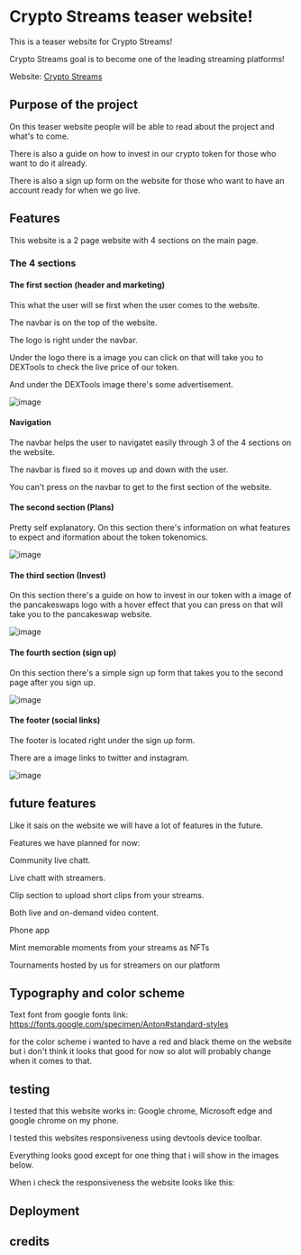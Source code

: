 # Crypto Streams teaser website!

This is a teaser website for Crypto Streams!

Crypto Streams goal is to become one of the leading streaming platforms!

Website: [Crypto Streams](https://robingunarathna.github.io/Crypto-streams-CSX/)

## Purpose of the project
On this teaser website people will be able to read about the project and what's to come.

There is also a guide on how to invest in our crypto token for those who want to do it already.

There is also a sign up form on the website for those who want to have an account ready for when we go live.



## Features

This website is a 2 page website with 4 sections on the main page.

### The 4 sections

#### The first section (header and marketing)

This what the user will se first when the user comes to the website.

The navbar is on the top of the website.

The logo is right under the navbar.

Under the logo there is a image you can click on that will take you to DEXTools to check the live price of our token.

And under the DEXTools image there's some advertisement.

![image](https://user-images.githubusercontent.com/95103308/144764287-23b3e9a1-4b4d-4b48-8b3d-d28c2462bb6f.png)


#### Navigation

The navbar helps the user to navigatet easily through 3 of the 4 sections on the website.

The navbar is fixed so it moves up and down with the user.

You can't press on the navbar to get to the first section of the website.

#### The second section (Plans)

Pretty self explanatory. On this section there's information on what features to expect and iformation about the token tokenomics.

![image](https://user-images.githubusercontent.com/95103308/144764395-9b4c4bc0-cf69-421d-8ff2-712f32f6732c.png)


#### The third section (Invest)

On this section there's a guide on how to invest in our token with a image of the pancakeswaps logo with a hover effect that you can press on that will take you to the pancakeswap website.

![image](https://user-images.githubusercontent.com/95103308/144764469-67984604-442c-46f9-8897-b545c784b3ea.png)


#### The fourth section (sign up)

On this section there's a simple sign up form that takes you to the second page after you sign up.

![image](https://user-images.githubusercontent.com/95103308/144764540-8e532d13-b097-46bb-942f-708801f80680.png)

#### The footer (social links)

The footer is located right under the sign up form.

There are a image links to twitter and instagram.

![image](https://user-images.githubusercontent.com/95103308/144764574-d2192e58-a115-4066-b43f-211bee52a741.png)


## future features

Like it sais on the website we will have a lot of features in the future.

Features we have planned for now:

Community live chatt.

Live chatt with streamers.

Clip section to upload short clips from your streams.

Both live and on-demand video content.

Phone app

Mint memorable moments from your streams as NFTs

Tournaments hosted by us for streamers on our platform

## Typography and color scheme

Text font from google fonts link: https://fonts.google.com/specimen/Anton#standard-styles

for the color scheme i wanted to have a red and black theme on the website but i don't think it looks that good for now so alot will probably change when it comes to that.

## testing

I tested that this website works in: Google chrome, Microsoft edge and google chrome on my phone.

I tested this websites responsiveness using devtools device toolbar.

Everything looks good except for one thing that i will show in the images below.

When i check the responsiveness the website looks like this:


##  Deployment

## credits
